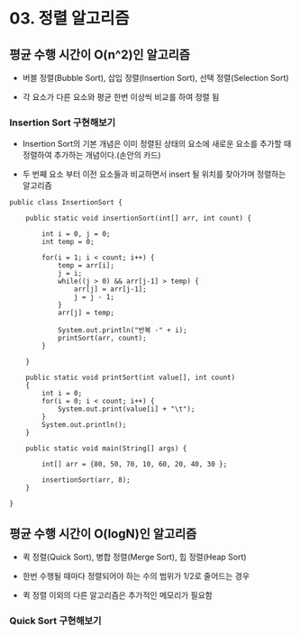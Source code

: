 # 03. 정렬 알고리즘

## 평균 수행 시간이 O(n^2)인 알고리즘

- 버블 정렬(Bubble Sort), 삽입 정렬(Insertion Sort), 선택 정렬(Selection Sort)

- 각 요소가 다른 요소와 평균 한번 이상씩 비교를 하여 정렬 됨

### Insertion Sort 구현해보기

- Insertion Sort의 기본 개념은 이미 정렬된 상태의 요소에 새로운 요소를 추가할 때 정렬하여 추가하는 개념이다.(손안의 카드)

- 두 번째 요소 부터 이전 요소들과 비교하면서 insert 될 위치를 찾아가며 정렬하는 알고리즘

```
public class InsertionSort {

	public static void insertionSort(int[] arr, int count) {
		
		int i = 0, j = 0;
		int temp = 0;

		for(i = 1; i < count; i++) {
			temp = arr[i];
			j = i;
			while((j > 0) && arr[j-1] > temp) {
				arr[j] = arr[j-1];
				j = j - 1;
			}
			arr[j] = temp;

			System.out.println("반복 -" + i);
			printSort(arr, count);
		}
		
	}
	
	public static void printSort(int value[], int count)
	{
		int i = 0;
		for(i = 0; i < count; i++) {
			System.out.print(value[i] + "\t");
		}
		System.out.println();
	}
	
	public static void main(String[] args) {
		
		int[] arr = {80, 50, 70, 10, 60, 20, 40, 30 };
		
		insertionSort(arr, 8);
	}

}
```


## 평균 수행 시간이 O(logN)인 알고리즘

- 퀵 정렬(Quick Sort), 병합 정렬(Merge Sort), 힙 정렬(Heap Sort)

- 한번 수행될 때마다 정렬되어야 하는 수의 범위가 1/2로 줄어드는 경우

- 퀵 정렬 이외의 다른 알고리즘은 추가적인 메모리가 필요함

### Quick Sort 구현해보기

